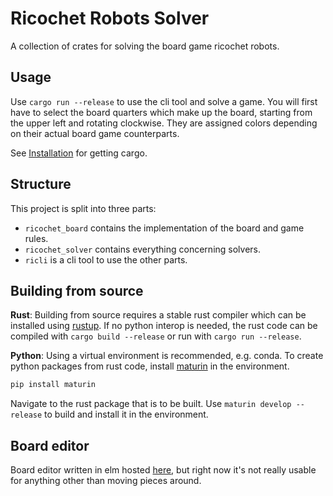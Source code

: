 # Ricochet Robots Solver

A collection of crates for solving the board game ricochet robots.

## Usage

Use `cargo run --release` to use the cli tool and solve a game.
You will first have to select the board quarters which make up the board, starting from the upper left and rotating clockwise. They are assigned colors depending on their actual board game counterparts.

See [Installation](#installation) for getting cargo.

## Structure

This project is split into three parts:

- `ricochet_board` contains the implementation of the board and game rules.
- `ricochet_solver` contains everything concerning solvers.
- `ricli` is a cli tool to use the other parts.

## Building from source

**Rust**: Building from source requires a stable rust compiler which can be installed using [rustup](https://rustup.rs/).
    If no python interop is needed, the rust code can be compiled with `cargo build --release` or run with `cargo run --release`.

**Python**: Using a virtual environment is recommended, e.g. conda. To create python packages from rust code, install [maturin](https://pypi.org/project/maturin/) in the environment.

```bash
pip install maturin
```

Navigate to the rust package that is to be built. Use `maturin develop --release` to build and install it in the environment.

## Board editor

Board editor written in elm hosted [here](https://lireer.github.io/ricochet-robot-solver/), but right now it's not really usable for anything other than moving pieces around.
